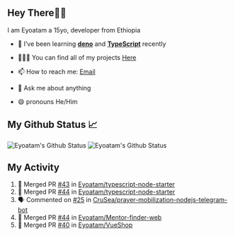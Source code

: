 ## Hey There👋🏽

I am Eyoatam a 15yo, developer from Ethiopia

- 🔭 I’ve been learning **[deno](https://github.com/denoland/deno)** and **[TypeScript](https://github.com/microsoft/TypeScript)** recently 

- 🧑🏽‍💻  You can find all of my projects [Here](https://github.com/Eyoatam?tab=repositories)

- 📫  How to reach me: [Email](mailto:eyoatamtamirat7@gmail.com)

- 💬 Ask me about anything

- 😄 pronouns He/Him

## My Github Status 📈 
<p> 
  <img src="https://github-readme-stats.vercel.app/api?username=Eyoatam&show_icons=true&theme=prussian" alt="Eyoatam's Github Status" />
  <img src="https://github-readme-stats.vercel.app/api/top-langs/?username=Eyoatam&layout=compact&theme=prussian" alt="Eyoatam's Github Status" />
</p>

## My Activity

<!--START_SECTION:activity-->
1. 🎉 Merged PR [#43](https://github.com/Eyoatam/typescript-node-starter/pull/43) in [Eyoatam/typescript-node-starter](https://github.com/Eyoatam/typescript-node-starter)
2. 🎉 Merged PR [#44](https://github.com/Eyoatam/typescript-node-starter/pull/44) in [Eyoatam/typescript-node-starter](https://github.com/Eyoatam/typescript-node-starter)
3. 🗣 Commented on [#25](https://github.com/CruSea/prayer-mobilization-nodejs-telegram-bot/issues/25) in [CruSea/prayer-mobilization-nodejs-telegram-bot](https://github.com/CruSea/prayer-mobilization-nodejs-telegram-bot)
4. 🎉 Merged PR [#44](https://github.com/Eyoatam/Mentor-finder-web/pull/44) in [Eyoatam/Mentor-finder-web](https://github.com/Eyoatam/Mentor-finder-web)
5. 🎉 Merged PR [#40](https://github.com/Eyoatam/VueShop/pull/40) in [Eyoatam/VueShop](https://github.com/Eyoatam/VueShop)
<!--END_SECTION:activity-->
